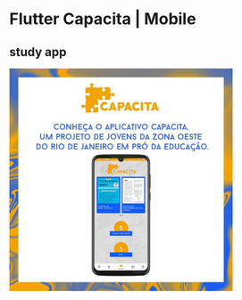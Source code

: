 # Flutter Capacita  | Mobile

## study app


<img src="/screenshots/pub.jpg" height=400 width=400>




